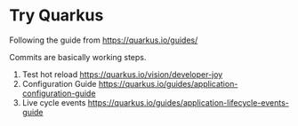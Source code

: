 # Try Quarkus

Following the guide from https://quarkus.io/guides/

Commits are basically working steps.

1. Test hot reload https://quarkus.io/vision/developer-joy
2. Configuration Guide https://quarkus.io/guides/application-configuration-guide
3. Live cycle events https://quarkus.io/guides/application-lifecycle-events-guide

